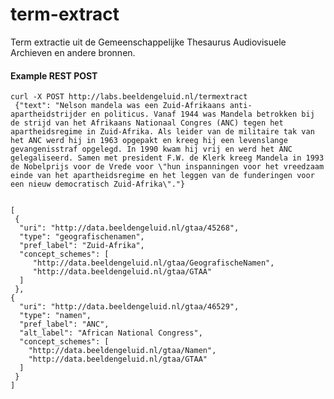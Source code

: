 term-extract
============

Term extractie uit de Gemeenschappelijke Thesaurus Audiovisuele Archieven en andere bronnen.

#### Example REST POST

    curl -X POST http://labs.beeldengeluid.nl/termextract
     {"text": "Nelson mandela was een Zuid-Afrikaans anti-apartheidstrijder en politicus. Vanaf 1944 was Mandela betrokken bij de strijd van het Afrikaans Nationaal Congres (ANC) tegen het apartheidsregime in Zuid-Afrika. Als leider van de militaire tak van het ANC werd hij in 1963 opgepakt en kreeg hij een levenslange gevangenisstraf opgelegd. In 1990 kwam hij vrij en werd het ANC gelegaliseerd. Samen met president F.W. de Klerk kreeg Mandela in 1993 de Nobelprijs voor de Vrede voor \"hun inspanningen voor het vreedzaam einde van het apartheidsregime en het leggen van de funderingen voor een nieuw democratisch Zuid-Afrika\"."}
    
    
    [
     {
      "uri": "http://data.beeldengeluid.nl/gtaa/45268",
      "type": "geografischenamen",
      "pref_label": "Zuid-Afrika",
      "concept_schemes": [
         "http://data.beeldengeluid.nl/gtaa/GeografischeNamen",
         "http://data.beeldengeluid.nl/gtaa/GTAA"
      ]
     },
    {
      "uri": "http://data.beeldengeluid.nl/gtaa/46529",
      "type": "namen",
      "pref_label": "ANC",
      "alt_label": "African National Congress",
      "concept_schemes": [
        "http://data.beeldengeluid.nl/gtaa/Namen",
        "http://data.beeldengeluid.nl/gtaa/GTAA"
      ]
     }
    ]
